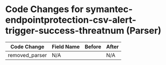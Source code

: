 # Code Changes for symantec-endpointprotection-csv-alert-trigger-success-threatnum (Parser)

| Code Change | Field Name | Before | After |
|-------------|------------|--------|-------|
| removed_parser | N/A |  | N/A |